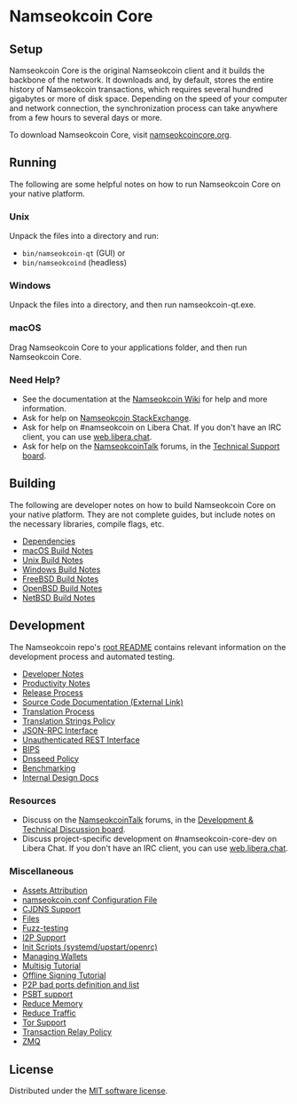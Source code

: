 Namseokcoin Core
=============

Setup
---------------------
Namseokcoin Core is the original Namseokcoin client and it builds the backbone of the network. It downloads and, by default, stores the entire history of Namseokcoin transactions, which requires several hundred gigabytes or more of disk space. Depending on the speed of your computer and network connection, the synchronization process can take anywhere from a few hours to several days or more.

To download Namseokcoin Core, visit [namseokcoincore.org](https://namseokcoincore.org/en/download/).

Running
---------------------
The following are some helpful notes on how to run Namseokcoin Core on your native platform.

### Unix

Unpack the files into a directory and run:

- `bin/namseokcoin-qt` (GUI) or
- `bin/namseokcoind` (headless)

### Windows

Unpack the files into a directory, and then run namseokcoin-qt.exe.

### macOS

Drag Namseokcoin Core to your applications folder, and then run Namseokcoin Core.

### Need Help?

* See the documentation at the [Namseokcoin Wiki](https://en.namseokcoin.it/wiki/Main_Page)
for help and more information.
* Ask for help on [Namseokcoin StackExchange](https://namseokcoin.stackexchange.com).
* Ask for help on #namseokcoin on Libera Chat. If you don't have an IRC client, you can use [web.libera.chat](https://web.libera.chat/#namseokcoin).
* Ask for help on the [NamseokcoinTalk](https://namseokcointalk.org/) forums, in the [Technical Support board](https://namseokcointalk.org/index.php?board=4.0).

Building
---------------------
The following are developer notes on how to build Namseokcoin Core on your native platform. They are not complete guides, but include notes on the necessary libraries, compile flags, etc.

- [Dependencies](dependencies.md)
- [macOS Build Notes](build-osx.md)
- [Unix Build Notes](build-unix.md)
- [Windows Build Notes](build-windows-msvc.md)
- [FreeBSD Build Notes](build-freebsd.md)
- [OpenBSD Build Notes](build-openbsd.md)
- [NetBSD Build Notes](build-netbsd.md)

Development
---------------------
The Namseokcoin repo's [root README](/README.md) contains relevant information on the development process and automated testing.

- [Developer Notes](developer-notes.md)
- [Productivity Notes](productivity.md)
- [Release Process](release-process.md)
- [Source Code Documentation (External Link)](https://doxygen.namseokcoincore.org/)
- [Translation Process](translation_process.md)
- [Translation Strings Policy](translation_strings_policy.md)
- [JSON-RPC Interface](JSON-RPC-interface.md)
- [Unauthenticated REST Interface](REST-interface.md)
- [BIPS](bips.md)
- [Dnsseed Policy](dnsseed-policy.md)
- [Benchmarking](benchmarking.md)
- [Internal Design Docs](design/)

### Resources
* Discuss on the [NamseokcoinTalk](https://namseokcointalk.org/) forums, in the [Development & Technical Discussion board](https://namseokcointalk.org/index.php?board=6.0).
* Discuss project-specific development on #namseokcoin-core-dev on Libera Chat. If you don't have an IRC client, you can use [web.libera.chat](https://web.libera.chat/#namseokcoin-core-dev).

### Miscellaneous
- [Assets Attribution](assets-attribution.md)
- [namseokcoin.conf Configuration File](namseokcoin-conf.md)
- [CJDNS Support](cjdns.md)
- [Files](files.md)
- [Fuzz-testing](fuzzing.md)
- [I2P Support](i2p.md)
- [Init Scripts (systemd/upstart/openrc)](init.md)
- [Managing Wallets](managing-wallets.md)
- [Multisig Tutorial](multisig-tutorial.md)
- [Offline Signing Tutorial](offline-signing-tutorial.md)
- [P2P bad ports definition and list](p2p-bad-ports.md)
- [PSBT support](psbt.md)
- [Reduce Memory](reduce-memory.md)
- [Reduce Traffic](reduce-traffic.md)
- [Tor Support](tor.md)
- [Transaction Relay Policy](policy/README.md)
- [ZMQ](zmq.md)

License
---------------------
Distributed under the [MIT software license](/COPYING).

